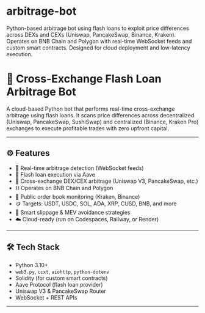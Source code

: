 # arbitrage-bot
Python-based arbitrage bot using flash loans to exploit price differences across DEXs and CEXs (Uniswap, PancakeSwap, Binance, Kraken). Operates on BNB Chain and Polygon with real-time WebSocket feeds and custom smart contracts. Designed for cloud deployment and low-latency execution.

# 🔁 Cross-Exchange Flash Loan Arbitrage Bot

A cloud-based Python bot that performs real-time cross-exchange arbitrage using flash loans. It scans price differences across decentralized (Uniswap, PancakeSwap, SushiSwap) and centralized (Binance, Kraken Pro) exchanges to execute profitable trades with zero upfront capital.

---

## ⚙️ Features

- 🧠 Real-time arbitrage detection (WebSocket feeds)
- 💸 Flash loan execution via Aave
- 🔁 Cross-exchange DEX/CEX arbitrage (Uniswap V3, PancakeSwap, etc.)
- ⛓️ Operates on BNB Chain and Polygon
- 🧾 Public order book monitoring (Kraken, Binance)
- 🪙 Targets: USDT, USDC, SOL, ADA, XRP, CUSD, BNB, and more
- 🧠 Smart slippage & MEV avoidance strategies
- ☁️ Cloud-ready (run on Codespaces, Railway, or Render)

---

## 🛠️ Tech Stack

- Python 3.10+
- `web3.py`, `ccxt`, `aiohttp`, `python-dotenv`
- Solidity (for custom smart contracts)
- Aave Protocol (flash loan provider)
- Uniswap V3 & PancakeSwap Router
- WebSocket + REST APIs

---
